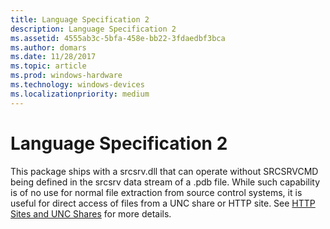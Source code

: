 ```yaml
---
title: Language Specification 2
description: Language Specification 2
ms.assetid: 4555ab3c-5bfa-458e-bb22-3fdaedbf3bca
ms.author: domars
ms.date: 11/28/2017
ms.topic: article
ms.prod: windows-hardware
ms.technology: windows-devices
ms.localizationpriority: medium
---
```


# Language Specification 2


This package ships with a srcsrv.dll that can operate without SRCSRVCMD being defined in the srcsrv data stream of a .pdb file. While such capability is of no use for normal file extraction from source control systems, it is useful for direct access of files from a UNC share or HTTP site. See [HTTP Sites and UNC Shares](http-sites-and-unc-shares.md) for more details.

 

 





